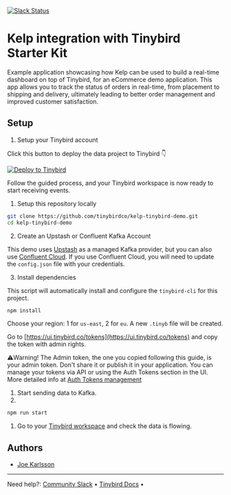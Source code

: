 <p>
  <a href="https://www.tinybird.co/join-our-slack-community"><img alt="Slack Status" src="https://img.shields.io/badge/slack-chat-1FCC83?style=flat&logo=slack"></a>
</p>

# Kelp integration with Tinybird Starter Kit

Example application showcasing how Kelp can be used to build a real-time dashboard on top of Tinybird, for an eCommerce demo application. This app allows you to track the status of orders in real-time, from placement to shipping and delivery, ultimately leading to better order management and improved customer satisfaction.

## Setup

1. Setup your Tinybird account

Click this button to deploy the data project to Tinybird 👇

[![Deploy to Tinybird](https://cdn.tinybird.co/button)](https://ui.tinybird.co/workspaces/new?name=kelp_tinybird_demo)

Follow the guided process, and your Tinybird workspace is now ready to start receiving events.

1. Setup this repository locally

```bash
git clone https://github.com/tinybirdco/kelp-tinybird-demo.git
cd kelp-tinybird-demo
```

2. Create an Upstash or Confluent Kafka Account

This demo uses [Upstash](https://upstash.com/) as a managed Kafka provider, but you can also use [Confluent Cloud](https://www.confluent.io/confluent-cloud/). If you use Confluent Cloud, you will need to update the `config.json` file with your credentials.

3. Install dependencies

This script will automatically install and configure the `tinybird-cli` for this project.

```bash
npm install
```

Choose your region: 1 for `us-east`, 2 for `eu`. A new `.tinyb` file will be created.

Go to [https://ui.tinybird.co/tokens](https://ui.tinybird.co/tokens) and copy the token with admin rights.

⚠️Warning! The Admin token, the one you copied following this guide, is your admin token. Don't share it or publish it in your application. You can manage your tokens via API or using the Auth Tokens section in the UI. More detailed info at [Auth Tokens management](https://www.tinybird.co/docs/api-reference/token-api.html)

1. Start sending data to Kafka.
2.

```bash
npm run start
```

1. Go to your [Tinybird workspace](https://ui.tinybird.co) and check the data is flowing.

## Authors

- [Joe Karlsson](https://github.com/joekarlsson)

---

Need help?: [Community Slack](https://www.tinybird.co/join-our-slack-community) &bull; [Tinybird Docs](https://docs.tinybird.co/) &bull;
